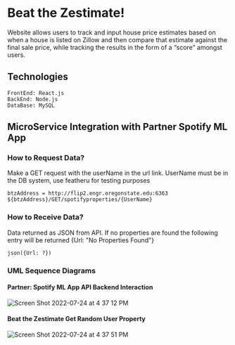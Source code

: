 # Beat the Zestimate!

Website allows users to track and input house price estimates based on when a house is listed on Zillow and then compare that estimate against the final sale price, while tracking the results in the form of a “score” amongst users.

## Technologies
```
FrontEnd: React.js
BackEnd: Node.js
DataBase: MySQL
```

## MicroService Integration with Partner Spotify ML App

### How to Request Data?

Make a GET request with the userName in the url link. UserName must be in the DB system, use featheru for testing purposes

```
btzAddress = http://flip2.engr.oregonstate.edu:6363
${btzAddress}/GET/spotifyproperties/{UserName}
```

### How to Receive Data?

Data returned as JSON from API. If no properties are found the following entry will be returned {Url: "No Properties Found"}

```
json({Url: ?})
```

###  UML Sequence Diagrams

#### Partner: Spotify ML App API Backend Interaction

![Screen Shot 2022-07-24 at 4 37 12 PM](https://user-images.githubusercontent.com/71615880/180664941-9a7fb295-1893-4bc2-b613-27ecbd671a51.png)


#### Beat the Zestimate Get Random User Property

![Screen Shot 2022-07-24 at 4 37 51 PM](https://user-images.githubusercontent.com/71615880/180664969-afc28b2a-09ca-40d0-ae24-f082010babbe.png)


